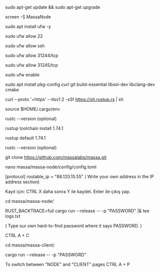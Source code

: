 sudo apt-get update && sudo apt-get upgrade

screen -S MassaNode


sudo apt install ufw -y 

sudo ufw allow 22 

sudo ufw allow ssh

sudo ufw allow 31244/tcp

sudo ufw allow 31245/tcp 

sudo ufw enable 


sudo apt install pkg-config curl git build-essential libssl-dev libclang-dev cmake

curl --proto '=https' --tlsv1.2 -sSf https://sh.rustup.rs | sh

source $HOME/.cargo/env

rustc --version  (optional)

rustup toolchain install 1.74.1

rustup default 1.74.1

rustc --version  (optional)

git clone https://github.com/massalabs/massa.git

nano massa/massa-node/config/config.toml


[protocol]
routable_ip = "88.120.15.55"      ( Write your own address in the IP address section)

Kayıt için: CTRL X   daha sonra Y ile kaydet. Enter ile çıkış yap.


cd massa/massa-node/

RUST_BACKTRACE=full cargo run --release -- -p  "PASSWORD" |& tee logs.txt 

( Type our own hard-to-find password where it says PASSWORD. )


CTRL A + C  

cd massa/massa-client/

cargo run --release -- -p "PASSWORD"     

To switch between "NODE" and "CLIENT" pages   CTRL A + P  
